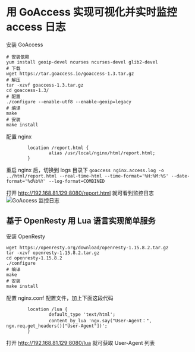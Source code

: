 # 用 GoAccess 实现可视化并实时监控 access 日志
安装 GoAccess
```
# 安装依赖
yum install geoip-devel ncurses ncurses-devel glib2-devel
# 下载
wget https://tar.goaccess.io/goaccess-1.3.tar.gz
# 解压
tar -xzvf goaccess-1.3.tar.gz
cd goaccess-1.3/
# 配置
./configure --enable-utf8 --enable-geoip=legacy
# 编译
make
# 安装
make install
```

配置 nginx
```
        location /report.html {
                alias /usr/local/nginx/html/report.html;
        }
```

重启 nginx 后，切换到 logs 目录下
`goaccess nginx.access.log -o ../html/report.html --real-time-html --time-format='%H:%M:%S' --date-format='%d%b%Y' --log-format=COMBINED`

打开 http://192.168.81.129:8080/report.html 就可看到监控日志
![GoAccess 监控日志](https://img2018.cnblogs.com/blog/1356806/201909/1356806-20190929194124468-958214679.png)

## 基于 OpenResty 用 Lua 语言实现简单服务
安装 OpenResty

```
wget https://openresty.org/download/openresty-1.15.8.2.tar.gz
tar -xzvf openresty-1.15.8.2.tar.gz 
cd openresty-1.15.8.2
./configure
# 编译
make
# 安装
make install
```

配置 nginx.conf 配置文件，加上下面这段代码
```
        location /lua {
                default_type 'text/html';
                content_by_lua 'ngx.say("User-Agent：", ngx.req.get_headers()["User-Agent"])';
        }
```
打开 http://192.168.81.129:8080/lua 就可获取 User-Agent 列表